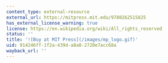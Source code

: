 ```yaml
---
content_type: external-resource
external_url: https://mitpress.mit.edu/9780262515825
has_external_license_warning: true
license: https://en.wikipedia.org/wiki/All_rights_reserved
status: ''
title: '![Buy at MIT Press](/images/mp_logo.gif)'
uid: 914246ff-1f2a-439d-a8a8-2720e7acc68a
wayback_url: ''
---
```


